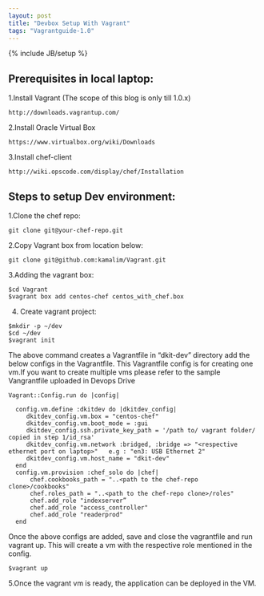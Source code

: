 ```yaml
---
layout: post
title: "Devbox Setup With Vagrant"
tags: "Vagrantguide-1.0"
---
```

{% include JB/setup %}


## Prerequisites in local laptop:

  1.Install Vagrant (The scope of this blog is only till 1.0.x)

    http://downloads.vagrantup.com/

  2.Install Oracle Virtual Box 

    https://www.virtualbox.org/wiki/Downloads

  3.Install chef-client 

    http://wiki.opscode.com/display/chef/Installation

## Steps to setup Dev environment:

  1.Clone the chef repo:

    git clone git@your-chef-repo.git  

  2.Copy  Vagrant box from location below:

    git clone git@github.com:kamalim/Vagrant.git

  3.Adding the vagrant box:

    $cd Vagrant
    $vagrant box add centos-chef centos_with_chef.box

  4. Create vagrant project:

    $mkdir -p ~/dev
    $cd ~/dev
    $vagrant init 


  The above command creates a Vagrantfile in “dkit-dev” directory add the below configs in the Vagrantfile.
  This Vagrantfile config is for creating one vm.If you want to create multiple vms please refer to the sample Vangrantfile uploaded in Devops Drive



    Vagrant::Config.run do |config|
 
      config.vm.define :dkitdev do |dkitdev_config|
         dkitdev_config.vm.box = "centos-chef"
         dkitdev_config.vm.boot_mode = :gui
         dkitdev_config.ssh.private_key_path = '/path to/ vagrant folder/ copied in step 1/id_rsa'
         dkitdev_config.vm.network :bridged, :bridge => "<respective ethernet port on laptop>"   e.g : "en3: USB Ethernet 2"
         dkitdev_config.vm.host_name = "dkit-dev"
      end
      config.vm.provision :chef_solo do |chef|
          chef.cookbooks_path = "..<path to the chef-repo clone>/cookbooks"
          chef.roles_path = "..<path to the chef-repo clone>/roles"
          chef.add_role "indexserver”
          chef.add_role "access_controller"
          chef.add_role "readerprod"
      end


  Once the above configs are added, save and close the vagrantfile and run vagrant up.
  This will create a vm with the respective role mentioned in the config.


    $vagrant up

  5.Once the vagrant vm is ready, the application can be deployed in the VM.